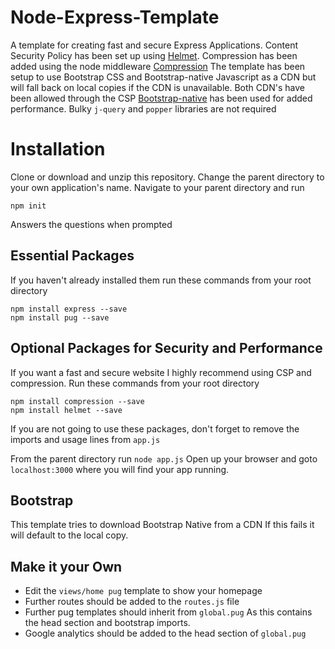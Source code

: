 # Node-Express-Template

A template for creating fast and secure Express Applications. 
Content Security Policy has been set up using [Helmet](https://helmetjs.github.io/). 
Compression has been added using the node middleware [Compression](https://www.npmjs.com/package/compression)
The template has been setup to use Bootstrap CSS and Bootstrap-native Javascript as a CDN but will fall back on local copies if the CDN is unavailable.
Both CDN's have been allowed through the CSP
[Bootstrap-native](https://thednp.github.io/bootstrap.native/) has been used for added performance. Bulky ```j-query``` and ```popper``` libraries are not required

# Installation

Clone or download and unzip this repository. Change the parent directory to your own application's name. Navigate to your parent directory and run
```
npm init
```
Answers the questions when prompted

## Essential Packages
If you haven't already installed them run these commands from your root directory
```
npm install express --save
npm install pug --save
```

## Optional Packages for Security and Performance
If you want a fast and secure website I highly recommend using CSP and compression. Run these commands from your root directory
```
npm install compression --save
npm install helmet --save
```
If you are not going to use these packages, don't forget to remove the imports and usage lines from ```app.js```

From the parent directory run 
```node app.js```
Open up your browser and goto 
```localhost:3000```
where you will find your app running.

## Bootstrap
This template tries to download Bootstrap Native from a CDN
If this fails it will default to the local copy.

## Make it your Own

* Edit the ```views/home pug``` template to show your homepage
* Further routes should be added to the ```routes.js``` file
* Further pug templates should inherit from ```global.pug``` As this contains the head section and bootstrap imports.
* Google analytics should be added to the head section of ```global.pug```

